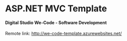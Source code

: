 # ASP.NET MVC Template
#### Digital Studio We-Code - Software Development

Remote link: http://we-code-template.azurewebsites.net/
